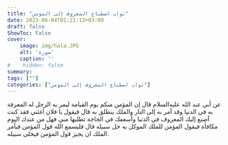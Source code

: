 ```yaml
---
title: "ثواب اصطناع المعروف إلى المؤمن"
date: 2023-06-04T01:21:13+03:00
draft: false
ShowToc: False
cover:
    image: img/hala.JPG
    alt: 'صورة'
    caption: ''
#    hidden: false
summary: 
tags: [""]
categories: ["ثواب اصطناع المعروف إلى المؤمن"]
---
```

عن أبي عبد الله عليه‌السلام قال إن المؤمن منكم يوم
القيامة ليمر به الرجل له المعرفة به في الدنيا وقد أمر به إلى النار
والملك ينطلق به قال فيقول يا فلان أغثني فقد كنت أصنع إليك المعروف
في الدنيا وأسعفك في الحاجة تطلبها مني فهل من عندك اليوم مكافأة فيقول
المؤمن للملك الموكل به خل سبيله قال فليسمع الله قول المؤمن فيأمر 
الملك ان يجيز قول المؤمن فيخلى سبيله.


